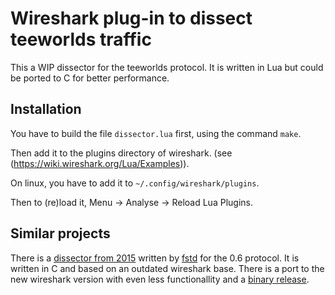 # Wireshark plug-in to dissect teeworlds traffic

This a WIP dissector for the teeworlds protocol.
It is written in Lua but could be ported to C for better performance.

## Installation

You have to build the file `dissector.lua` first, using the command `make`.

Then add it to the plugins directory of wireshark. (see (https://wiki.wireshark.org/Lua/Examples)).

On linux, you have to add it to `~/.config/wireshark/plugins`.

Then to (re)load it, Menu -> Analyse -> Reload Lua Plugins.

## Similar projects

There is a [dissector from 2015](https://github.com/fstd/wireshark/blob/twdis/epan/dissectors/packet-tw.c) written by [fstd](https://github.com/fstd) for the 0.6 protocol.
It is written in C and based on an outdated wireshark base.
There is a port to the new wireshark version with even less functionallity and a [binary release](https://github.com/ChillerDragon/wireshark/releases).
